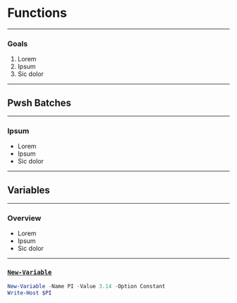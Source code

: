 # Functions

---

### Goals
1. Lorem
1. Ipsum
1. Sic dolor

---

## Pwsh Batches 

---

### Ipsum
* Lorem
* Ipsum
* Sic dolor

---

## Variables

---

### Overview
* Lorem
* Ipsum
* Sic dolor

---

### [`New-Variable`](https://docs.microsoft.com/en-us/powershell/module/microsoft.powershell.utility/new-variable)
```powershell
New-Variable -Name PI -Value 3.14 -Option Constant
Write-Host $PI
```

